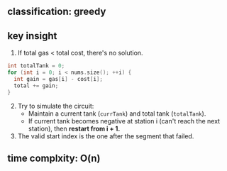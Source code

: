 ## classification: greedy

## key insight

1. If total gas < total cost, there's no solution.
```cpp
int totalTank = 0;
for (int i = 0; i < nums.size(); ++i) {
  int gain = gas[i] - cost[i];
  total += gain;
}
```

2. Try to simulate the circuit:
   - Maintain a current tank (`currTank`) and total tank (`totalTank`).
   - If current tank becomes negative at station i (can't reach the next station), then **restart from i + 1.**
3. The valid start index is the one after the segment that failed.

## time complxity: O(n)